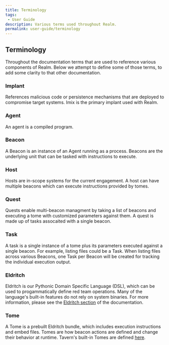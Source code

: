 ```yaml
---
title: Terminology
tags:
 - User Guide
description: Various terms used throughout Realm.
permalink: user-guide/terminology
---
```


## Terminology

Throughout the documentation terms that are used to reference various components of Realm. Below we attempt to define some of those terms, to add some clarity to that other documentation.

### Implant

References malicious code or persistence mechanisms that are deployed to compromise target systems. Imix is the primary implant used with Realm.

### Agent

An agent is a compiled program.

### Beacon

A Beacon is an instance of an Agent running as a process. Beacons are the underlying unit that can be tasked with instructions to execute.

### Host

Hosts are in-scope systems for the current engagement. A host can have multiple beacons which can execute instructions provided by tomes.

### Quest

Quests enable multi-beacon managment by taking a list of beacons and executing a tome with customized parameters against them. A quest is made up of tasks assocaited with a single beacon.

### Task

A task is a single instance of a tome plus its parameters executed against a single beacon. For example, listing files could be a Task. When listing files across various Beacons, one Task per Beacon will be created for tracking the individual execution output.

### Eldritch

Eldritch is our Pythonic Domain Specific Language (DSL), which can be used to progammatically define red team operations. Many of the language's built-in features do not rely on system binaries. For more information, please see the [Eldritch section](/user-guide/eldritch) of the documentation.

### Tome

A Tome is a prebuilt Eldritch bundle, which includes execution instructions and embed files. Tomes are how beacon actions are defined and change their behavior at runtime. Tavern's built-in Tomes are defined [here](https://github.com/spellshift/realm/tree/main/tavern/tomes).
